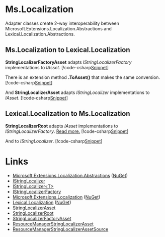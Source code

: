 ﻿# Ms.Localization
Adapter classes create 2-way interoperability between
Microsoft.Extensions.Localization.Abstractions and Lexical.Localization.Abstractions.

## Ms.Localization to Lexical.Localization
**StringLocalizerFactoryAsset** adapts *IStringLocalizerFactory* implementations to *IAsset*.
[!code-csharp[Snippet](IopExamples.cs#Snippet_0a)]

There is an extension method **.ToAsset()** that makes the same conversion.
[!code-csharp[Snippet](IopExamples.cs#Snippet_0b)]

And **StringLocalizerAsset** adapts *IStringLocalizer* implementations to *IAsset*.
[!code-csharp[Snippet](IopExamples.cs#Snippet_0c)]

## Lexical.Localization to Ms.Localization
**StringLocalizerRoot** adapts *IAsset* implementations to *IStringLocalizerFactory*. [Read more.](../IAssetKey/IAssetRoot/#string-localizer)
[!code-csharp[Snippet](IopExamples.cs#Snippet_4a)]

And to *IStringLocalizer*.
[!code-csharp[Snippet](IopExamples.cs#Snippet_4b)]


# Links
* [Microsoft.Extensions.Localization.Abstractions](https://github.com/aspnet/Extensions/tree/master/src/Localization/Abstractions/src) ([NuGet](https://www.nuget.org/packages/Microsoft.Extensions.Localization.Abstractions/))
 * [IStringLocalizer](https://github.com/aspnet/Extensions/blob/master/src/Localization/Abstractions/src/IStringLocalizer.cs) 
 * [IStringLocalizer&lt;T&gt;](https://github.com/aspnet/Extensions/blob/master/src/Localization/Abstractions/src/IStringLocalizerOfT.cs)
 * [IStringLocalizerFactory](https://github.com/aspnet/Extensions/blob/master/src/Localization/Abstractions/src/IStringLocalizerFactory.cs)
* [Microsoft.Extensions.Localization](https://github.com/aspnet/Localization/tree/master/src/Microsoft.Extensions.Localization) ([NuGet](https://www.nuget.org/packages/Microsoft.Extensions.Localization/))
* [Lexical.Localization](https://github.com/tagcode/Lexical.Localization/tree/master/Lexical.Localization) ([NuGet](https://www.nuget.org/packages/Lexical.Localization/))
 * [StringLocalizerAsset](https://github.com/tagcode/Lexical.Localization/blob/master/Lexical.Localization/Ms.Extensions/Localization/StringLocalizerAsset.cs)
 * [StringLocalizerRoot](https://github.com/tagcode/Lexical.Localization/blob/master/Lexical.Localization/Ms.Extensions/Localization/StringLocalizerRoot.cs)
 * [StringLocalizerFactoryAsset](https://github.com/tagcode/Lexical.Localization/blob/master/Lexical.Localization/Ms.Extensions/Localization/StringLocalizerFactoryAsset.cs)
 * [ResourceManagerStringLocalizerAsset](https://github.com/tagcode/Lexical.Localization/blob/master/Lexical.Localization/Ms.Extensions/Localization/ResourceManagerStringLocalizerAsset.cs)
 * [ResourceManagerStringLocalizerAssetSource](https://github.com/tagcode/Lexical.Localization/blob/master/Lexical.Localization/Ms.Extensions/Localization/ResourceManagerStringLocalizerAssetSource.cs)
